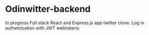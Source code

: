 # Odinwitter-backend

In progress Full stack React and Express.js app twitter clone. Log in authetnication with JWT webtokens.
